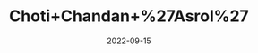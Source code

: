 ---
title: 'Choti+Chandan+%27Asrol%27'
date: '2022-09-15' 
metatag: '' 
inventory: '0' 
draft: false 
# meta description 
shortDescripton: ''
description: 'Herb'
longdescription: ''
featured: True
# product Price
price: '60.0'
# Product Short Description
shortDescription: ''
productID: '3839593E-9B2A-ED11-9968-005056B3A416'
type: 'products'
category: 'Herb' 
thumnailproduct: 'https://aminsaddiquidawakhana.eralive.net/images/products/3839593E-9B2A-ED11-9968-005056B3A4161.png' 
images:
  - image: 'images/products/3839593E-9B2A-ED11-9968-005056B3A4161.png'  
Variants:
---